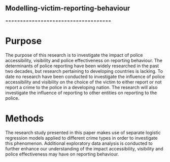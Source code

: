 ## Modelling-victim-reporting-behaviour
====================================

# Purpose

The purpose of this research is to investigate the impact of police accessibility, visibility and police effectiveness on reporting behaviour. The determinants of police reporting have been widely researched in the past two decades, but research pertaining to developing countries is lacking. To date no research have been conducted to investigate the influence of 
police accessibility and visibility on the choice of the victim to either report or not report a crime to the police in 
a developing nation. The research will also investigate the influence of reporting to other entities on reporting to the police. 

# Methods

The research study presented in this paper makes use of separate logistic regression models applied to different crime types in order to investigate this phenomenon. Additional exploratory data analysis is conducted to further enhance our understanding of the impact accessibility, visibility and police effectiveness may have on reporting behaviour.

